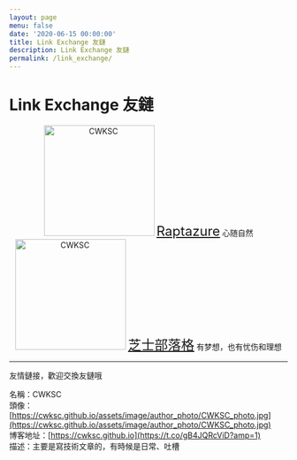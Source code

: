 ```yaml
---
layout: page
menu: false
date: '2020-06-15 00:00:00'
title: Link Exchange 友鏈
description: Link Exchange 友鏈
permalink: /link_exchange/
---
```


# Link Exchange 友鏈

 

<div style="text-align: center; line-height: normal;"><img class="img-rounded" src="https://cdn.jsdelivr.net/gh/raptazure/cdn/blog/avatar.jpg" alt="CWKSC" width="200"> <a href="https://raptazure.github.io" style="font-size: 24px" >Raptazure</a> 心随自然</div>

<div style="text-align: center; line-height: normal;"><img class="img-rounded" src="https://www.gravatar.com/avatar/1269adc0efdb4529b560b4faca2b6d73?s=400" alt="CWKSC" width="200"> <a href="https://www.vensing.com" style="font-size: 24px" >芝士部落格</a> 有梦想，也有忧伤和理想</div>

___

友情鏈接，歡迎交換友鏈哦

名稱：CWKSC<br>頭像：[https://cwksc.github.io/assets/image/author_photo/CWKSC_photo.jpg](https://cwksc.github.io/assets/image/author_photo/CWKSC_photo.jpg) <br>博客地址：[https://cwksc.github.io](https://t.co/gB4JQRcViD?amp=1) <br>描述：主要是寫技術文章的，有時候是日常、吐槽